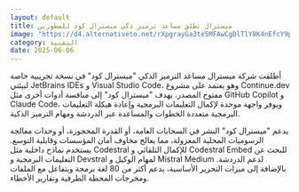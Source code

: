 ```yaml
---
layout: default
title: ميسترال تطلق مساعد ترميز ذكي ميسترال كود للمطورين
image: "https://d4.alternativeto.net/rXpgrayGa3te5MFAwCgDlTlY8K4nEfcY9pZ_4UwhREU/rs:fill:1520:760:0/g:ce:0:0/YWJzOi8vZGlzdC9jb250ZW50LzE3NDkxNTMwMTAyNTEucG5n.png"
category: التقنية
date: 2025-06-06
---
```


أطلقت شركة ميسترال مساعد الترميز الذكي "ميسترال كود" في نسخة تجريبية خاصة لبيئتي JetBrains IDEs و Visual Studio Code، وهو يعتمد على مشروع Continue.dev مفتوح المصدر. يهدف "ميسترال كود" إلى منافسة أدوات أخرى مثل GitHub Copilot و Claude Code، ويوفر واجهة موحدة لإكمال التعليمات البرمجية وإعادة هيكلة التعليمات البرمجية متعددة الخطوات والمساعدة عبر الدردشة ومهام الترميز الذكية.

يدعم "ميسترال كود" النشر في السحابات العامة، أو القدرة المحجوزة، أو وحدات معالجة الرسوميات المحلية المعزولة، مما يعالج مخاوف أمان المؤسسات وقابلية التوسع. يستخدم نماذج داخلية مثل Codestral للإكمال التلقائي و Codestral Embed للبحث عن التعليمات البرمجية و Devstral لمهام الوكيل و Mistral Medium لدعم الدردشة. بالإضافة إلى ميزات التحرير الأساسية، يدعم أكثر من 80 لغة برمجة ويتفاعل مع الملفات ومخرجات المحطة الطرفية وتقارير الأخطاء.

